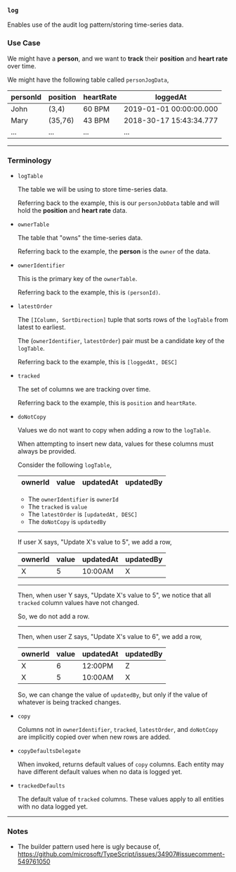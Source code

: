 ### `log`

Enables use of the audit log pattern/storing time-series data.

### Use Case

We might have a **person**, and we want to **track** their **position** and **heart rate** over time.

We might have the following table called `personJogData`,

|personId|position|heartRate|loggedAt               |
|--------|--------|---------|-----------------------|
|John    |(3,4)   |60 BPM   |2019-01-01 00:00:00.000|
|Mary    |(35,76) |43 BPM   |2018-30-17 15:43:34.777|
|...     |...     |...      |...                    |

-----

### Terminology

+ `logTable`

  The table we will be using to store time-series data.

  Referring back to the example,
  this is our `personJobData` table and will hold the **position** and **heart rate** data.

+ `ownerTable`

  The table that "owns" the time-series data.

  Referring back to the example,
  the **person** is the `owner` of the data.

+ `ownerIdentifier`

  This is the primary key of the `ownerTable`.

  Referring back to the example,
  this is `(personId)`.

+ `latestOrder`

  The `[IColumn, SortDirection]` tuple that sorts rows of the `logTable` from latest to earliest.

  The (`ownerIdentifier`, `latestOrder`) pair must be a candidate key of the `logTable`.

  Referring back to the example,
  this is `[loggedAt, DESC]`

+ `tracked`

  The set of columns we are tracking over time.

  Referring back to the example,
  this is `position` and `heartRate`.

+ `doNotCopy`

  Values we do not want to copy when adding a row to the `logTable`.

  When attempting to insert new data,
  values for these columns must always be provided.

  Consider the following `logTable`,

  |ownerId|value|updatedAt|updatedBy|
  |-------|-----|---------|---------|

  + The `ownerIdentifier` is `ownerId`
  + The `tracked` is `value`
  + The `latestOrder` is `[updatedAt, DESC]`
  + The `doNotCopy` is `updatedBy`

  -----

  If user X says, "Update X's value to 5",
  we add a row,

  |ownerId|value|updatedAt|updatedBy|
  |-------|-----|---------|---------|
  |X      |5    |10:00AM  |X        |

  -----

  Then, when user Y says, "Update X's value to 5",
  we notice that all `tracked` column values have not changed.

  So, we do not add a row.

  -----

  Then, when user Z says, "Update X's value to 6",
  we add a row,

  |ownerId|value|updatedAt|updatedBy|
  |-------|-----|---------|---------|
  |X      |6    |12:00PM  |Z        |
  |X      |5    |10:00AM  |X        |

  So, we can change the value of `updatedBy`, but only
  if the value of whatever is being tracked changes.

+ `copy`

  Columns not in `ownerIdentifier`, `tracked`, `latestOrder`, and `doNotCopy` are implicitly copied over when new rows are added.

+ `copyDefaultsDelegate`

  When invoked, returns default values of `copy` columns.
  Each entity may have different default values
  when no data is logged yet.

+ `trackedDefaults`

  The default value of `tracked` columns.
  These values apply to all entities with no data
  logged yet.

-----

### Notes

+ The builder pattern used here is ugly because of,
  https://github.com/microsoft/TypeScript/issues/34907#issuecomment-549761050
